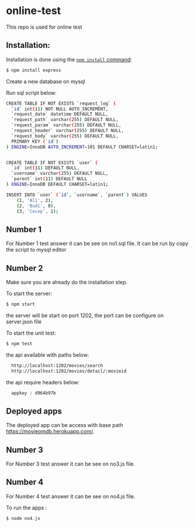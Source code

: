 # online-test
This repo is used for online test

## Installation:
Installation is done using the
[`npm install` command](https://docs.npmjs.com/getting-started/installing-npm-packages-locally):

```bash
$ npm install express
```

Create a new database  on mysql

Run sql script below:
```bash
CREATE TABLE IF NOT EXISTS `request_log` (
  `id` int(11) NOT NULL AUTO_INCREMENT,
  `request_date` datetime DEFAULT NULL,
  `request_path` varchar(255) DEFAULT NULL,
  `request_param` varchar(255) DEFAULT NULL,
  `request_header` varchar(255) DEFAULT NULL,
  `request_body` varchar(255) DEFAULT NULL,
  PRIMARY KEY (`id`)
) ENGINE=InnoDB AUTO_INCREMENT=101 DEFAULT CHARSET=latin1;


CREATE TABLE IF NOT EXISTS `user` (
  `id` int(11) DEFAULT NULL,
  `username` varchar(255) DEFAULT NULL,
  `parent` int(11) DEFAULT NULL
) ENGINE=InnoDB DEFAULT CHARSET=latin1;

INSERT INTO `user` (`id`, `username`, `parent`) VALUES
	(1, 'Ali', 2),
	(2, 'Budi', 0),
	(3, 'Cecep', 1);
```
## Number 1
For Number 1 test answer it can be see on no1.sql file.
It can be run by copy the script to mysql editor

## Number 2
Make sure you are already do the installation step.

To start the server:

```bash
$ npm start
```
the server will be start on port 1202, 
the port can be configure on server.json file

To start the unit test:

```bash
$ npm test
```

the api available with paths below:
```bash
  http://localhost:1202/movies/search
  http://localhost:1202/movies/detail/:movieid
```
the api require headers below:
```bash
  appkey : d964b97b
```
## Deployed apps
The deployed app can be access with base path https://movieomdb.herokuapp.com/.


## Number 3
For Number 3 test answer it can be see on no3.js file.


## Number 4
For Number 4 test answer it can be see on no4.js file.

To run the apps :
```bash
$ node no4.js
```